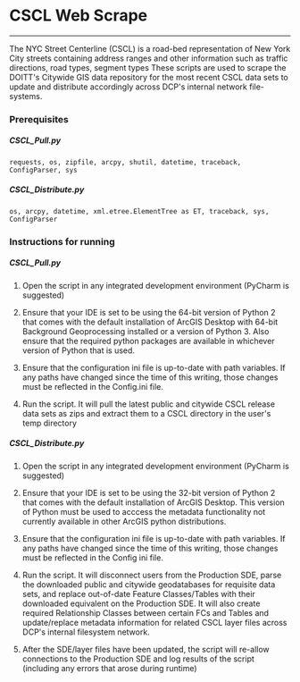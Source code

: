 # CSCL Web Scrape

*******************************

The NYC Street Centerline (CSCL) is a road-bed representation of New York City streets containing address ranges and other information such as traffic directions, road types, segment types These scripts are used to scrape the DOITT's Citywide GIS data repository for the most recent CSCL data sets to update and distribute accordingly across DCP's internal network file-systems.

### Prerequisites

##### CSCL\_Pull.py

```
requests, os, zipfile, arcpy, shutil, datetime, traceback, ConfigParser, sys
```

##### CSCL\_Distribute.py

```
os, arcpy, datetime, xml.etree.ElementTree as ET, traceback, sys, ConfigParser
```

### Instructions for running

##### CSCL\_Pull.py

1. Open the script in any integrated development environment (PyCharm is suggested)

2. Ensure that your IDE is set to be using the 64-bit version of Python 2 that comes with the default installation of ArcGIS Desktop with 64-bit Background Geoprocessing installed or a version of Python 3. Also ensure that the required python packages are available in whichever version of Python that is used.

3. Ensure that the configuration ini file is up-to-date with path variables. If any paths have changed since the time of this writing, those changes must be reflected in the Config.ini file.

4. Run the script. It will pull the latest public and citywide CSCL release data sets as zips and extract them to a CSCL directory in the user's temp directory


##### CSCL\_Distribute.py

1. Open the script in any integrated development environment (PyCharm is suggested)

2. Ensure that your IDE is set to be using the 32-bit version of Python 2 that comes with the default installation of ArcGIS Desktop. This version of Python must be used to acccess the metadata functionality not currently available in other ArcGIS python distributions.

3. Ensure that the configuration ini file is up-to-date with path variables. If any paths have changed since the time of this writing, those changes must be reflected in the Config ini file.

4. Run the script. It will disconnect users from the Production SDE, parse the downloaded public and citywide geodatabases for requisite data sets, and replace out-of-date Feature Classes/Tables with their downloaded equivalent on the Production SDE. It will also create required Relationship Classes between certain FCs and Tables and update/replace metadata information for related CSCL layer files across DCP's internal filesystem network.

5. After the SDE/layer files have been updated, the script will re-allow connections to the Production SDE and log results of the script (including any errors that arose during runtime)
